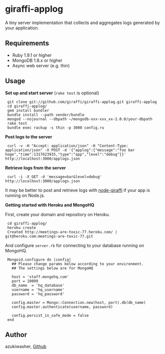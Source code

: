 giraffi-applog
============

A tiny server implementation that collects and aggregates logs generated by your application. 

Requirements
---------------

* Ruby 1.9.1 or higher
* MongoDB 1.8.x or higher
* Async web server (e.g. thin)

Usage
---------------

__Set up and start server__ (`rake test` is optional) 

     git clone git://github.com/giraffi/giraffi-applog.git giraffi-applog
     cd giraffi-applog/
     gem install bundler
     bundle install --path vendor/bundle
     mongod --nojournal --dbpath ~/mongodb-xxx-xxx_xx-2.0.0/your-dbpath
     rake test      
     bundle exec rackup -s thin -p 3000 config.ru

__Post logs to the server__

     curl -v -H "Accept: application/json" -H "Content-Type: application/json" -X POST -d '{"applog":{"message":"foo bar hoge","time":1317623935,"type":"app","level":"debug"}}' http://localhost:3000/applogs.json

__Retrieve logs from the server__

     curl -i -X GET -d 'message=bar&level=debug' http://localhost:3000/applogs.json
     
It may be better to post and retrieve logs with [node-giraffi](https://github.com/giraffi/node-giraffi) if your app is running on Node.js.

__Getting started with Heroku and MongoHQ__

First, create your domain and repository on Heroku.

     cd giraffi-applog/
     heroku create
     Created http://meetings-are-toxic-77.heroku.com/ | git@heroku.com:meetings-are-toxic-77.git

And configure `server.rb` for connecting to your database running on MongoHQ.

     Mongoid.configure do |config|
       ## Please change params below according to your environment.
       ## The settings below are for MongoHQ

       host = 'staff.mongohq.com'    
       port = 10099
       db_name  = 'hq_database'
       username = 'hq_username'
       password = 'hq_password'

       config.master = Mongo::Connection.new(host, port).db(db_name)
       config.master.authenticate(username, password)

       config.persist_in_safe_mode = false  
     end


Author
---------------
azukiwasher, [Github](https://github.com/azukiwasher)

